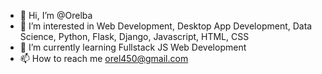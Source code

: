 - 👋 Hi, I’m @Orelba
- 👀 I’m interested in Web Development, Desktop App Development, Data Science, Python, Flask, Django, Javascript, HTML, CSS
- 🌱 I’m currently learning Fullstack JS Web Development
- 📫 How to reach me orel450@gmail.com

<!---
Orelba/Orelba is a ✨ special ✨ repository because its `README.md` (this file) appears on your GitHub profile.
You can click the Preview link to take a look at your changes.
--->
